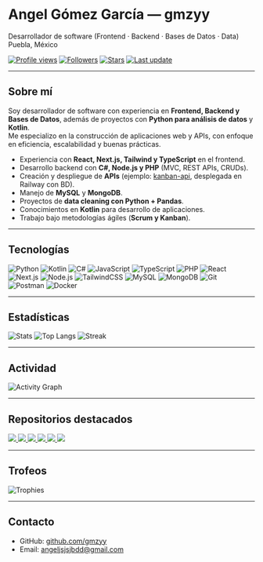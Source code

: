 # Angel Gómez García — gmzyy
Desarrollador de software (Frontend · Backend · Bases de Datos · Data)  
Puebla, México  

[![Profile views](https://komarev.com/ghpvc/?username=gmzyy&style=flat)](https://github.com/gmzyy)
[![Followers](https://img.shields.io/github/followers/gmzyy?label=Seguidores&style=flat)](https://github.com/gmzyy?tab=followers)
[![Stars](https://img.shields.io/github/stars/gmzyy?label=Stars%20totales&style=flat)](https://github.com/gmzyy?tab=repositories)
[![Last update](https://img.shields.io/badge/Última%20actualización-Auto-blue.svg)](#)

---

## Sobre mí
Soy desarrollador de software con experiencia en **Frontend, Backend y Bases de Datos**, además de proyectos con **Python para análisis de datos** y **Kotlin**.  
Me especializo en la construcción de aplicaciones web y APIs, con enfoque en eficiencia, escalabilidad y buenas prácticas.  

- Experiencia con **React, Next.js, Tailwind y TypeScript** en el frontend.  
- Desarrollo backend con **C#, Node.js y PHP** (MVC, REST APIs, CRUDs).  
- Creación y despliegue de **APIs** (ejemplo: [kanban-api](https://github.com/gmzyy/kanban-api), desplegada en Railway con BD).  
- Manejo de **MySQL** y **MongoDB**.  
- Proyectos de **data cleaning con Python + Pandas**.  
- Conocimientos en **Kotlin** para desarrollo de aplicaciones.  
- Trabajo bajo metodologías ágiles (**Scrum y Kanban**).  

---

## Tecnologías
![Python](https://img.shields.io/badge/Python-3776AB?logo=python&logoColor=white)
![Kotlin](https://img.shields.io/badge/Kotlin-7F52FF?logo=kotlin&logoColor=white)
![C#](https://img.shields.io/badge/C%23-239120?logo=csharp&logoColor=white)
![JavaScript](https://img.shields.io/badge/JavaScript-F7DF1E?logo=javascript&logoColor=black)
![TypeScript](https://img.shields.io/badge/TypeScript-3178C6?logo=typescript&logoColor=white)
![PHP](https://img.shields.io/badge/PHP-777BB4?logo=php&logoColor=white)
![React](https://img.shields.io/badge/React-20232A?logo=react&logoColor=61DAFB)
![Next.js](https://img.shields.io/badge/Next.js-000000?logo=nextdotjs&logoColor=white)
![Node.js](https://img.shields.io/badge/Node.js-339933?logo=nodedotjs&logoColor=white)
![TailwindCSS](https://img.shields.io/badge/TailwindCSS-06B6D4?logo=tailwindcss&logoColor=white)
![MySQL](https://img.shields.io/badge/MySQL-4479A1?logo=mysql&logoColor=white)
![MongoDB](https://img.shields.io/badge/MongoDB-47A248?logo=mongodb&logoColor=white)
![Git](https://img.shields.io/badge/Git-F05032?logo=git&logoColor=white)
![Postman](https://img.shields.io/badge/Postman-FF6C37?logo=postman&logoColor=white)
![Docker](https://img.shields.io/badge/Docker-2496ED?logo=docker&logoColor=white)

---

## Estadísticas
![Stats](https://github-readme-stats.vercel.app/api?username=gmzyy&show_icons=true&theme=transparent&hide_title=true)
![Top Langs](https://github-readme-stats.vercel.app/api/top-langs/?username=gmzyy&layout=compact&theme=transparent)
![Streak](https://streak-stats.demolab.com?user=gmzyy&theme=transparent&hide_border=true)

---

## Actividad
![Activity Graph](https://github-readme-activity-graph.vercel.app/graph?username=gmzyy&theme=github-compact)

---

## Repositorios destacados
<a href="https://github.com/gmzyy/kanban-api">
  <img src="https://github-readme-stats.vercel.app/api/pin/?username=gmzyy&repo=kanban-api&theme=transparent" />
</a>
<a href="https://github.com/gmzyy/Capas">
  <img src="https://github-readme-stats.vercel.app/api/pin/?username=gmzyy&repo=Capas&theme=transparent" />
</a>
<a href="https://github.com/gmzyy/MVC">
  <img src="https://github-readme-stats.vercel.app/api/pin/?username=gmzyy&repo=MVC&theme=transparent" />
</a>
<a href="https://github.com/gmzyy/SoporteTSX">
  <img src="https://github-readme-stats.vercel.app/api/pin/?username=gmzyy&repo=SoporteTSX&theme=transparent" />
</a>
<a href="https://github.com/gmzyy/ViteTypescript">
  <img src="https://github-readme-stats.vercel.app/api/pin/?username=gmzyy&repo=ViteTypescript&theme=transparent" />
</a>
<a href="https://github.com/gmzyy/BarberProyecto">
  <img src="https://github-readme-stats.vercel.app/api/pin/?username=gmzyy&repo=BarberProyecto&theme=transparent" />
</a>

---

## Trofeos
![Trophies](https://github-profile-trophy.vercel.app/?username=gmzyy&theme=flat&no-frame=true&margin-w=5)

---

## Contacto
- GitHub: [github.com/gmzyy](https://github.com/gmzyy)  
- Email: angeljsjsjbdd@gmail.com  
